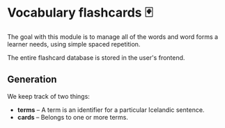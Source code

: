 # Vocabulary flashcards 🃏

The goal with this module is to manage all of the words and word forms a learner needs, using simple spaced repetition.

The entire flashcard database is stored in the user's frontend.

## Generation

We keep track of two things:

- **terms** – A term is an identifier for a particular Icelandic sentence.
- **cards** – Belongs to one or more terms.
